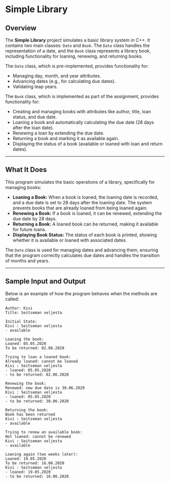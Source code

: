 # Simple Library

## Overview
The **Simple Library** project simulates a basic library system in C++. It contains two main classes: `Date` and `Book`. The `Date` class handles the representation of a date, and the `Book` class represents a library book, including functionality for loaning, renewing, and returning books.

The `Date` class, which is pre-implemented, provides functionality for:
- Managing day, month, and year attributes.
- Advancing dates (e.g., for calculating due dates).
- Validating leap years.

The `Book` class, which is implemented as part of the assignment, provides functionality for:
- Creating and managing books with attributes like author, title, loan status, and due date.
- Loaning a book and automatically calculating the due date (28 days after the loan date).
- Renewing a loan by extending the due date.
- Returning a book and marking it as available again.
- Displaying the status of a book (available or loaned with loan and return dates).

---

## What It Does
This program simulates the basic operations of a library, specifically for managing books:
- **Loaning a Book:** When a book is loaned, the loaning date is recorded, and a due date is set to 28 days after the loaning date. The system prevents books that are already loaned from being loaned again.
- **Renewing a Book:** If a book is loaned, it can be renewed, extending the due date by 28 days.
- **Returning a Book:** A loaned book can be returned, making it available for future loans.
- **Displaying Book Status:** The status of each book is printed, showing whether it is available or loaned with associated dates.

The `Date` class is used for managing dates and advancing them, ensuring that the program correctly calculates due dates and handles the transition of months and years.

---

## Sample Input and Output
Below is an example of how the program behaves when the methods are called:

```plaintext
Author: Kivi
Title: Seitseman veljesta

Initial State:
Kivi : Seitseman veljesta
- available

Loaning the book:
Loaned: 05.05.2020
To be returned: 02.06.2020

Trying to loan a loaned book:
Already loaned: cannot be loaned
Kivi : Seitseman veljesta
- loaned: 05.05.2020
- to be returned: 02.06.2020

Renewing the book:
Renewed: new due date is 30.06.2020
Kivi : Seitseman veljesta
- loaned: 05.05.2020
- to be returned: 30.06.2020

Returning the book:
Book has been returned
Kivi : Seitseman veljesta
- available

Trying to renew an available book:
Not loaned: cannot be renewed
Kivi : Seitseman veljesta
- available

Loaning again (two weeks later):
Loaned: 19.05.2020
To be returned: 16.06.2020
Kivi : Seitseman veljesta
- loaned: 19.05.2020
- to be returned: 16.06.2020

